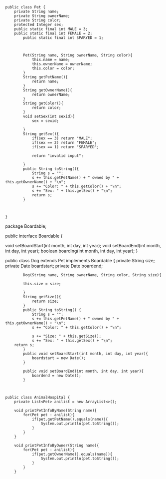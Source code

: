 	public class Pet {
		private String name;
		private String ownerName;
		private String color;
		protected Integer sex;
		public static final int MALE = 3;
		public static final int FEMALE = 2;
			public static final int SPARYED = 1;
			
			
			
			Pet(String name, String ownerName, String color){
				this.name = name;
				this.ownerName = ownerName;
				this.color = color;
			}
			String getPetName(){
				return name;
			}
			String getOwnerName(){
				return ownerName;
			}
			String getColor(){
				return color;
			}
			void setSex(int sexid){
				sex = sexid;
				
			}
			String getSex(){
				if(sex == 3) return "MALE"; 
				if(sex == 2) return "FEMALE"; 
				if(sex == 1) return "SPARYED"; 
				 
				return "invalid input";
				
			}
			public String toString(){
				String s = "";
				s += this.getPetName() + " owned by " + this.getOwnerName() + "\n"; 
				s += "Color: " + this.getColor() + "\n"; 
				s += "Sex: " + this.getSex() + "\n";
				return s;
			}
		
			
			
	}
package Boardable;

public interface Boardable {
			 
void setBoardStart(int month, int day, int year); 
void setBoardEnd(int month, int day, int year); 
boolean boarding(int month, int day, int year); 
}


public class Dog extends Pet implements Boardable
{
			private String size;
			private Date boardstart;
			private Date boardend;
			
			Dog(String name, String ownerName, String color, String size){
				
			this.size = size;
				
			}
			String getSize(){
				return size;
			}
			public String toString() {
				String s = "";
				s += this.getPetName() + " owned by " + this.getOwnerName() + "\n"; 
				s += "Color: " + this.getColor() + "\n"; 
				
				s += "Size: " + this.getSize();
				s += "Sex: " + this.getSex() + "\n";
		return s;
			}
			public void setBoardStart(int month, int day, int year){
				boardstart = new Date();
			}
			
			public void setBoardEnd(int month, int day, int year){
				boardend = new Date();
			}
			
      
      
	public class AnimalHospital {
		private List<Pet> anilist = new ArrayList<>();
		
		void printPetInfoByName(String name){
			for(Pet pet : anilist){
				if(pet.getPetName().equals(name)){
					System.out.println(pet.toString());
				}
			}
		}
		
		void printPetInfoByOwner(String name){
			for(Pet pet : anilist){
				if(pet.getOwnerName().equals(name)){
					System.out.println(pet.toString());
				}
			}
		}
		
